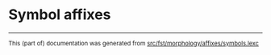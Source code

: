 
# Symbol affixes

* * *

<small>This (part of) documentation was generated from [src/fst/morphology/affixes/symbols.lexc](https://github.com/giellalt/lang-sju-x-sydlapsk/blob/main/src/fst/morphology/affixes/symbols.lexc)</small>
